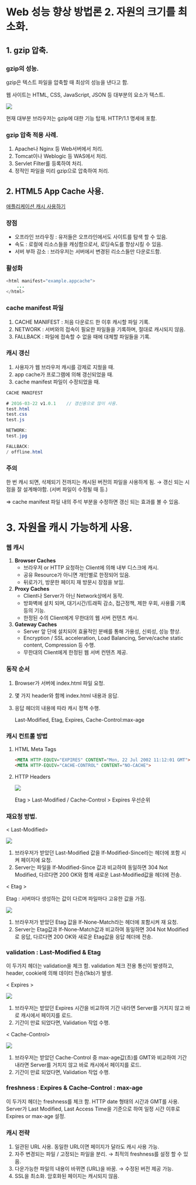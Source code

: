# Web 성능 향상 방법론 2. 자원의 크기를 최소화.

## **1. gzip 압축.**

### gzip의 성능.

gzip은 텍스트 파일을 압축할 때 최상의 성능을 낸다고 함.

웹 사이트는 HTML, CSS, JavaScript, JSON 등 대부분의 요소가 텍스트.

<img src="./gzipTable.png">

현재 대부분 브라우저는 gzip에 대한 기능 탑재.
HTTP/1.1 명세에 포함.

### gzip 압축 적용 사례.

1. Apache나 Nginx 등 Web서버에서 처리.
2. Tomcat이나 Weblogic 등 WAS에서 처리.
3. Servlet Filter를 등록하여 처리.
4. 정적인 파일을 미리 gzip으로 압축하여 처리.

## 2. HTML5 App Cache 사용.

[애플리케이션 캐시 사용하기](https://developer.mozilla.org/ko/docs/Web/HTML/Using_the_application_cache)

### 장점

- 오프라인 브라우징 : 유저들은 오프라인에서도 사이트를 탐색 할 수 있음.
- 속도 : 로컬에 리소스들을 캐싱함으로서, 로딩속도를 향상시킬 수 있음.
- 서버 부하 감소 : 브라우저는 서버에서 변경된 리소스들만 다운로드함.

### 활성화

```java
<html manifest="example.appcache">
	...
</html>
```

### cache manifest 파일

1. CACHE MANIFEST : 처음 다운로드 한 이후 캐시할 파일 기록.
2. NETWORK : 서버와의 접속이 필요한 파일들을 기록하며, 절대로 캐시되지 않음.
3. FALLBACK : 파일에 접속할 수 없을 때에 대체할 파일들을 기록.

### 캐시 갱신

1. 사용자가 웹 브라우저 캐시를 강제로 지웠을 때.
2. app cache가 프로그램에 의해 갱신되었을 때.
3. cache manifest 파일이 수정되었을 때.

```java
CACHE MANIFEST

# 2016-03-22 v1.0.1    // 갱신용으로 많이 사용.
test.html
test.css
test.js

NETWORK:
test.jpg

FALLBACK:
/ offline.html
```

### 주의

한 번 캐시 되면, 삭제되기 전까지는 캐시된 버전의 파일을 사용하게 됨.
→ 갱신 되는 시점을 잘 설계해야함. (서버 파일이 수정될 때 등.)

⇒ cache manifest 파일 내의 주석 부분을 수정하면 갱신 되는 효과를 볼 수 있음.

# 3. 자원을 캐시 가능하게 사용.

### 웹 캐시

1. **Browser Caches**
    - 브라우저 or HTTP 요청하는 Client에 의해 내부 디스크에 캐시.
    - 공유 Resource가 아니면 개인별로 한정되어 있음.
    - 뒤로가기, 방문한 페이지 재 방문시 장점을 보임.
2. **Proxy Caches**
    - Client나 Server가 아닌 Network상에서 동작.
    - 방화벽에 설치 되며, 대기시간/트래픽 감소, 접근정책, 제한 우회, 사용률 기록 등의 기능.
    - 한정된 수의 Client에게 무한대의 웹 서버 컨텐츠 캐시.
3. **Gateway Caches**
    - Server 앞 단에 설치되어 효율적인 분배를 통해 가용성, 신뢰성, 성능 향상.
    - Encryption / SSL acceleration, Load Balancing, Serve/cache static content, Compression 등 수행.
    - 무한대의 Client에게 한정된 웹 서버 컨텐츠 제공.

### 동작 순서

1. Browser가 서버에 index.html 파일 요청.
2. 몇 가지 header와 함께 index.html 내용과 응답.
3. 응답 헤더의 내용에 따라 캐시 정책 수행.

    Last-Modified, Etag, Expires, Cache-Control:max-age 

### 캐시 컨트롤 방법

1. HTML Meta Tags

    ```html
    <META HTTP-EQUIV="EXPIRES" CONTENT="Mon, 22 Jul 2002 11:12:01 GMT">
    <META HTTP-EQUIV="CACHE-CONTROL" CONTENT="NO-CACHE">
    ```

2. HTTP Headers

    <img src="./HTTPheaders.png">

    Etag > Last-Modified  /  Cache-Control > Expires 우선순위

### 재요청 방법.

< Last-Modified>

<img src="./LastModified.png">

1. 브라우저가 받았던 Last-Modified 값을 If-Modified-Since라는 헤더에 포함 시켜 페이지에 요청.
2. Server는 파일을 If-Modified-Since 값과 비교하여 동일하면 304 Not Modified, 다르다면 200 OK와 함께 새로운 Last-Modified값을 헤더에 전송.

< Etag >

Etag : 서버마다 생성하는 값이 다르며 파일마다 고유한 값을 가짐.

<img src="./Etag.png">

1. 브라우저가 받았던 Etag 값을 If-None-Match라는 헤더에 포함시켜 재 요청.
2. Server는 Etag값과 If-None-Match값과 비교하여 동일하면 304 Not Modified로 응답, 다르다면 200 OK와 새로운 Etag값을 응답 헤더에 전송.

### validation : Last-Modified & Etag

이 두가지 헤더는 validation을 체크 함.
validation 체크 전용 통신이 발생하고, header, cookie에 의해 데이터 전송(1kb)가 발생.

< Expires >

<img src="./Expires.png">

1. 브라우저는 받았던 Expires 시간을 비교하여 기간 내라면 Server를 거치지 않고 바로 캐시에서 페이지를 로드.
2. 기간이 만료 되었다면, Validation 작업 수행.

< Cache-Control>

<img src="./Cache-Control.png">

1. 브라우저는 받았던 Cache-Control 중 max-age값(초)를 GMT와 비교하여 기간 내라면 Server를 거치지 않고 바로 캐시에서 페이지를 로드.
2. 기간이 만료 되었다면, Validation 작업 수행.

### freshness : Expires & Cache-Control : max-age

이 두가지 헤더는 freshness를 체크 함.
HTTP date 형태의 시간과 GMT를 사용.
Server가 Last Modified, Last Access Time을 기준으로 하여 일정 시간 이후로 Expires or max-age 설정.

### 캐시 전략

1. 일관된 URL 사용. 동일한 URL이면 페이지가 달라도 캐시 사용 가능.
2. 자주 변경되는 파일 / 고정되는 파일을 분리. → 최적의 freshness를 설정 할 수 있음.
3. 다운가능한 파일의 내용이 바뀌면 (URL)을 바꿈. → 수정된 버전 제공 가능.
4. SSL을 최소화. 암호화된 페이지는 캐시되지 않음.
